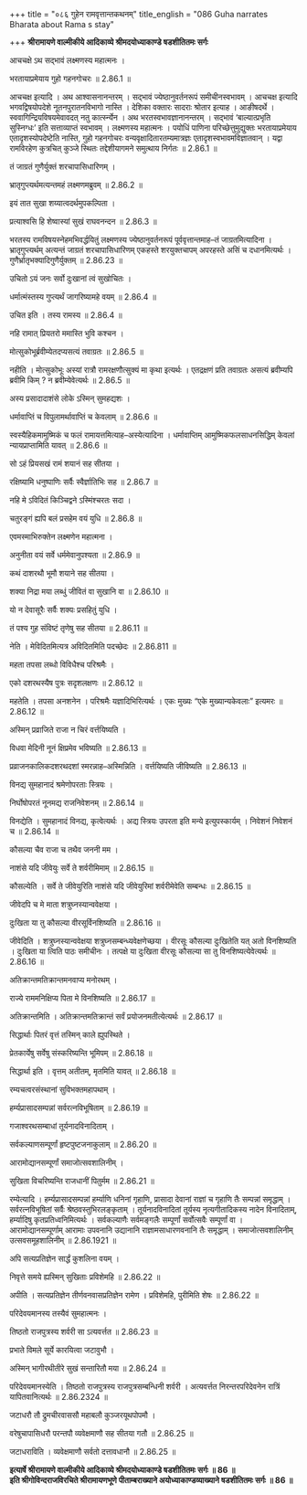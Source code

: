 +++
title = "०८६ गुहेन रामवृत्तान्तकथनम्"
title_english = "086 Guha narrates Bharata about Rama s stay"

+++
**श्रीरामायणे वाल्मीकीये आदिकाव्ये श्रीमदयोध्याकाण्डे षडशीतितमः सर्गः**

आचचक्षे ऽथ सद्भावं लक्ष्मणस्य महात्मनः ।

भरतायाप्रमेयाय गुहो गहनगोचरः ॥ 2.86.1 ॥

आचचक्ष इत्यादि । अथ आश्वासनानन्तरम् । सद्भावं ज्येष्ठानुवर्तनरूपं समीचीनस्वभावम् । आचचक्ष इत्यादि भगवद्विषयोपदेशे नूतनपुरातनविभागो नास्ति । देशिका वक्तारः सादराः श्रोतार इत्याह । आङीषदर्थे । स्ववागिन्द्रियविषयमेवावदत् नतु कार्त्स्न्येन । अथ भरतस्वभावज्ञानानन्तरम् । सद्भावं ‘बाल्यात्प्रभृति सुस्निग्धः’ इति सत्ताव्याप्तं स्वभावम् । लक्ष्मणस्य महात्मनः । पयोधिं पाणिना परिच्छेत्तुमुद्युक्तः भरतायाप्रमेयाय एतादृशस्योपदेष्टेति नास्ति, गुहो गहनगोचरः वन्यवृक्षादितारतम्यमात्रज्ञः एतादृशस्वभावमविज्ञातवान् । यद्वा रामविरहेण कुत्रचित् कुञ्जे स्थितः तद्देशीयागमने समुत्थाय निर्गतः ॥ 2.86.1 ॥

तं जाग्रतं गुणैर्युक्तं शरचापासिधारिणम् ।

भ्रातृगुप्त्यर्थमत्यन्तमहं लक्ष्मणमब्रुवम् ॥ 2.86.2 ॥

इयं तात सुखा शय्यात्वदर्थमुपकल्पिता ।

प्रत्याश्वसि हि शेष्वास्यां सुखं राघवनन्दन ॥ 2.86.3 ॥

भरतस्य रामविषयस्नेहमभिवर्द्धयितुं लक्ष्मणस्य ज्येष्ठानुवर्तनरूपं पूर्ववृत्तान्तमाह–तं जाग्रतमित्यादिना । भ्रातृगुप्त्यर्थम् अत्यन्तं जाग्रतं शरचापासिधारिणम् एकहस्ते शरयुक्तचापम् अपरहस्ते असिं च दधानमित्यर्थः । गुणैर्भ्रातृभक्यादिगुणैर्युक्तम् ॥ 2.86.23 ॥

उचितो ऽयं जनः सर्वो दुःखानां त्वं सुखोचितः ।

धर्मात्मंस्तस्य गुप्त्यर्थं जागरिष्यामहे वयम् ॥ 2.86.4 ॥

उचित इति । तस्य रामस्य ॥ 2.86.4 ॥

नहि रामात् प्रियतरो ममास्ति भुवि कश्चन ।

मोत्सुकोभूर्ब्रवीम्येतदप्यसत्यं तवाग्रतः ॥ 2.86.5 ॥

नहीति । मोत्सुकोभूः अस्यां रात्रौ रामरक्षणौत्सुक्यं मा कृथा इत्यर्थः । एतद्रक्षणं प्रति तवाग्रतः असत्यं ब्रवीम्यपि ब्रवीमि किम् ? न ब्रवीम्येवेत्यर्थः ॥ 2.86.5 ॥

अस्य प्रसादादाशंसे लोके ऽस्मिन् सुमहद्यशः ।

धर्मावाप्तिं च विपुलामर्थावाप्तिं च केवलाम् ॥ 2.86.6 ॥

स्वस्यैहिकमामुष्मिकं च फलं रामायत्तमित्याह–अस्येत्यादिना । धर्मावाप्तिम् आमुष्मिकफलसाधनसिद्धिम् केवलां न्यायप्राप्तामिति यावत् ॥ 2.86.6 ॥

सो ऽहं प्रियसखं रामं शयानं सह सीतया ।

रक्षिष्यामि धनुष्पाणिः सर्वैः स्वैर्ज्ञातिभिः सह ॥ 2.86.7 ॥

नहि मे ऽविदितं किञ्चिद्वने ऽस्मिंश्चरतः सदा ।

चतुरङ्गं ह्यपि बलं प्रसहेम वयं युधि ॥ 2.86.8 ॥

एवमस्माभिरुक्तेन लक्ष्मणेन महात्मना ।

अनुनीता वयं सर्वे धर्ममेवानुपश्यता ॥ 2.86.9 ॥

कथं दाशरथौ भूमौ शयाने सह सीतया ।

शक्या निद्रा मया लब्धुं जीवितं वा सुखानि वा ॥ 2.86.10 ॥

यो न देवासूरैः सर्वैः शक्यः प्रसहितुं युधि ।

तं पश्य गुह संविष्टं तृणेषु सह सीतया ॥ 2.86.11 ॥

नेति । मेविदितमित्यत्र अविदितमिति पदच्छेदः ॥ 2.86.811 ॥

महता तपसा लब्धो विविधैश्च परिश्रमैः ।

एको दशरथस्यैष पुत्रः सदृशलक्षणः ॥ 2.86.12 ॥

महतेति । तपसा अनशनेन । परिश्रमैः यज्ञादिभिरित्यर्थः । एकः मुख्यः “एके मुख्यान्यकेवलाः” इत्यमरः ॥ 2.86.12 ॥

अस्मिन् प्रव्राजिते राजा न चिरं वर्त्तयिष्यति ।

विधवा मेदिनी नूनं क्षिप्रमेव भविष्यति ॥ 2.86.13 ॥

प्रव्राजनकालिकदशरथदशां स्मरन्नाह–अस्मिन्निति । वर्त्तयिष्यति जीविष्यति ॥ 2.86.13 ॥

विनद्य सुमहानादं श्रमेणोपरताः स्त्रियः ।

निर्घोषोपरतं नूनमद्य राजनिवेशनम् ॥ 2.86.14 ॥

विनद्येति । सुमहानादं विनद्य, कृत्वेत्यर्थः । अद्य स्त्रियः उपरता इति मन्ये इत्युपस्कार्यम् । निवेशनं निवेशनं च ॥ 2.86.14 ॥

कौसल्या चैव राजा च तथैव जननी मम ।

नाशंसे यदि जीवेयुः सर्वे ते शर्वरीमिमाम् ॥ 2.86.15 ॥

कौसल्येति । सर्वे ते जीवेयुरिति नाशंसे यदि जीवेयुरिमां शर्वरीमेवेति सम्बन्धः ॥ 2.86.15 ॥

जीवेदपि च मे माता शत्रुघ्नस्यान्ववेक्षया ।

दुःखिता या तु कौसल्या वीरसूर्विनशिष्यति ॥ 2.86.16 ॥

जीवेदिति । शत्रुघ्नस्यान्ववेक्षया शत्रुघ्नसम्बन्ध्यवेक्षणेच्छया । वीरसूः कौसल्या दुःखितेति यत् अतो विनशिष्यति । दुःखिता या त्विति पाठः समीचीनः । तत्पक्षे या दुःखिता वीरसूः कौसल्या सा तु विनशिष्यत्येवेत्यर्थः ॥ 2.86.16 ॥

अतिक्रान्तमतिक्रान्तमनवाप्य मनोरथम् ।

राज्ये राममनिक्षिप्य पिता मे विनशिष्यति ॥ 2.86.17 ॥

अतिक्रान्तमिति । अतिक्रान्तमतिक्रान्तं सर्वं प्रयोजनमतीत्येत्यर्थः ॥ 2.86.17 ॥

सिद्धार्थाः पितरं वृत्तं तस्मिन् काले ह्युपस्थिते ।

प्रेतकार्येषु सर्वेषु संस्करिष्यन्ति भूमिपम् ॥ 2.86.18 ॥

सिद्धार्था इति । वृत्तम् अतीतम्, मृतमिति यावत् ॥ 2.86.18 ॥

रम्यचत्वरसंस्थानां सुविभक्तमहापथाम् ।

हर्म्यप्रासादसम्पन्नां सर्वरत्नविभूषिताम् ॥ 2.86.19 ॥

गजाश्वरथसम्बाधां तूर्यनादविनादिताम् ।

सर्वकल्याणसम्पूर्णां हृष्टपुष्टजनाकुलाम् ॥ 2.86.20 ॥

आरामोद्यानसम्पूर्णां समाजोत्सवशालिनीम् ।

सुखिता विचरिष्यन्ति राजधानीं पितुर्मम ॥ 2.86.21 ॥

रम्येत्यादि । हर्म्यप्रासादसम्पन्नां हर्म्याणि धनिनां गृहाणि, प्रासादा देवानां राज्ञां च गृहाणि तैः सम्पन्नां समृद्धाम् । सर्वरत्नविभूषितां सर्वैः श्रेष्ठवस्तुभिरलङ्कृताम् । तूर्यनादविनादितां तूर्यस्य नृत्यगीतादिकस्य नादेन विनादिताम्, हर्म्यादिषु कृतप्रतिध्वनिमित्यर्थः । सर्वकल्याणैः सर्वमङ्गलैः सम्पूर्णां सर्वोत्सवैः सम्पूर्णां वा । आरामोद्यानसम्पूर्णाम् आरामाः उपवनानि उद्यानानि राज्ञामसाधारणवनानि तैः समृद्धाम् । समाजोत्सवशालिनीम् उत्सवसमूहशालिनीम् ॥ 2.86.1921 ॥

अपि सत्यप्रतिज्ञेन सार्द्धं कुशलिना वयम् ।

निवृत्ते समये ह्यस्मिन् सुखिताः प्रविशेमहि ॥ 2.86.22 ॥

अपीति । सत्यप्रतिज्ञेन तीर्णवनवासप्रतिज्ञेन रामेण । प्रविशेमहि, पुरीमिति शेषः ॥ 2.86.22 ॥

परिदेवयमानस्य तस्यैवं सुमहात्मनः ।

तिष्ठतो राजपुत्रस्य शर्वरी सा ऽत्यवर्त्तत ॥ 2.86.23 ॥

प्रभाते विमले सूर्ये कारयित्वा जटावुभौ ।

अस्मिन् भागीरथीतीरे सुखं सन्तारितौ मया ॥ 2.86.24 ॥

परिदेवयमानस्येति । तिष्ठतो राजपुत्रस्य राजपुत्रसम्बन्धिनी शर्वरी । अत्यवर्त्तत निरन्तरपरिदेवनेन रात्रिं यापितवानित्यर्थः ॥ 2.86.2324 ॥

जटाधरौ तौ द्रुमचीरवाससौ महाबलौ कुञ्जरयूथपोपमौ ।

वरेषुचापासिधरौ परन्तपौ व्यवेक्षमाणौ सह सीतया गतौ ॥ 2.86.25 ॥

जटाधराविति । व्यवेक्षमाणौ सर्वतो दत्तावधानौ ॥ 2.86.25 ॥

**इत्यार्षे श्रीरामायणे वाल्मीकीये आदिकाव्ये श्रीमदयोध्याकाण्डे षडशीतितमः सर्गः ॥ 86 ॥  
इति श्रीगोविन्दराजविरचिते श्रीरामायणभूणे पीताम्बराख्याने अयोध्याकाण्डव्याख्याने षडशीतितमः सर्गः ॥ 86 ॥**
